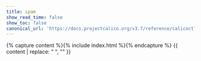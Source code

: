 ```yaml
---
title: ipam
show_read_time: false
show_toc: false
canonical_url: 'https://docs.projectcalico.org/v3.7/reference/calicoctl/commands/ipam/index'
---
```

{% capture content %}{% include index.html %}{% endcapture %}
{{ content | replace: "    ", "" }}